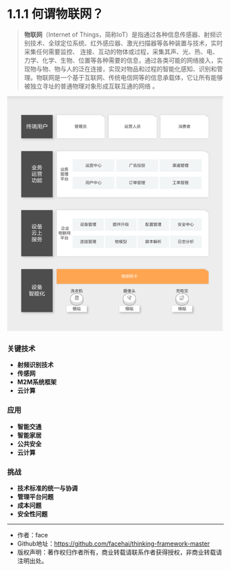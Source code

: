 # 1.1.1 何谓物联网？
> **物联网**（Internet of Things，简称IoT）是指通过各种信息传感器、射频识别技术、全球定位系统、红外感应器、激光扫描器等各种装置与技术，实时采集任何需要监控、 连接、互动的物体或过程，采集其声、光、热、电、力学、化学、生物、位置等各种需要的信息，通过各类可能的网络接入，实现物与物、物与人的泛在连接，实现对物品和过程的智能化感知、识别和管理。物联网是一个基于互联网、传统电信网等的信息承载体，它让所有能够被独立寻址的普通物理对象形成互联互通的网络 。

![20220112111726.png](screenshot/20220112111726.png)


### 关键技术
- **射频识别技术**
- **传感网**
- **M2M系统框架**
- **云计算**

### 应用
- **智能交通**
- **智能家居**
- **公共安全**
- **云计算**

### 挑战
- **技术标准的统一与协调**
- **管理平台问题**
- **成本问题**
- **安全性问题**

---
- 作者：face
- Github地址：https://github.com/facehai/thinking-framework-master
- 版权声明：著作权归作者所有，商业转载请联系作者获得授权，非商业转载请注明出处。
